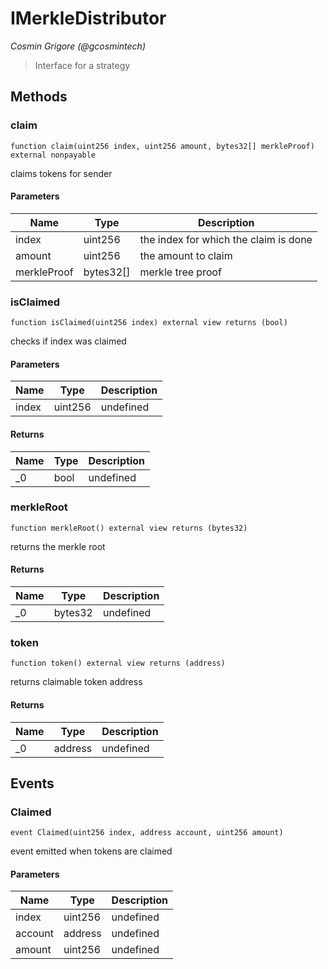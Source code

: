 # IMerkleDistributor

*Cosmin Grigore (@gcosmintech)*

> Interface for a strategy





## Methods

### claim

```solidity
function claim(uint256 index, uint256 amount, bytes32[] merkleProof) external nonpayable
```

claims tokens for sender



#### Parameters

| Name | Type | Description |
|---|---|---|
| index | uint256 | the index for which the claim is done
| amount | uint256 | the amount to claim
| merkleProof | bytes32[] | merkle tree proof

### isClaimed

```solidity
function isClaimed(uint256 index) external view returns (bool)
```

checks if index was claimed



#### Parameters

| Name | Type | Description |
|---|---|---|
| index | uint256 | undefined

#### Returns

| Name | Type | Description |
|---|---|---|
| _0 | bool | undefined

### merkleRoot

```solidity
function merkleRoot() external view returns (bytes32)
```

returns the merkle root




#### Returns

| Name | Type | Description |
|---|---|---|
| _0 | bytes32 | undefined

### token

```solidity
function token() external view returns (address)
```

returns claimable token address




#### Returns

| Name | Type | Description |
|---|---|---|
| _0 | address | undefined



## Events

### Claimed

```solidity
event Claimed(uint256 index, address account, uint256 amount)
```

event emitted when tokens are claimed



#### Parameters

| Name | Type | Description |
|---|---|---|
| index  | uint256 | undefined |
| account  | address | undefined |
| amount  | uint256 | undefined |



